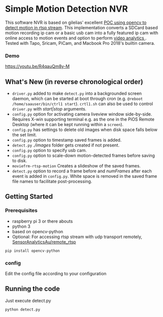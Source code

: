 # Simple Motion Detection NVR

This software NVR is based on gilelias' excellent <a href="https://github.com/gilelias/rtsp-motion">POC using opencv to detect motion in rtsp stream</a>. This implementation converts a SDCard based motion recording ip cam or a basic usb cam into a fully featured ip cam with online access to motion events and option to perform <a href="https://github.com/SensorAnalyticsAus/S-Big_Visual_Analytics"> video analytics </a>. Tested with Tapo, Sricam, PiCam, and Macbook Pro 2018's builtin camera.
### Demo
https://youtu.be/R4qauQm8y-M
## What's New (in reverse chronological order)
* `driver.py` added to make `detect.py` into a backgrounded screen daemon, which can be started at boot through cron (e.g. `@reboot /home/saauser/bin/ctrl1 start`). `crtl1.sh` can also be used to control `driver.py` with *start|stop* arguments.
* `config.py` option for activating camera liveview window side-by-side. Requires X-win supporting terminal e.g. as the one in the PiOS Remote Desktop (where it can be kept running within a `screen`). 
* `config.py` has settings to delete old images when disk space falls below the set limit.
* `config.py` option to timestamp saved frames is added.
* `detect.py` *./images* folder gets created if not present.
* `config.py` option to specify usb cam.
* `config.py` option to scale-down motion-detected frames before saving to disk.
* `moviefrm-rtsp-motion` Creates a slideshow of the saved frames.
* `detect.py` option to record a frame before and <i>numFrames</i> after each event is added in `config.py`. White space is removed in the saved frame file names to facilitate post-processing.

## Getting Started

### Prerequisites
* raspberry pi 3 or there abouts
* python 3
* based on opencv-python
* Optional: For accessing rtsp stream with udp transport remotely, <a href="https://github.com/SensorAnalyticsAus/remote_rtsp">SensorAnalyticsAu/remote_rtsp</a>

```
pip install opencv-python
```

### config

Edit the config file according to your configuration


## Running the code

Just execute detect.py
```
python detect.py
```